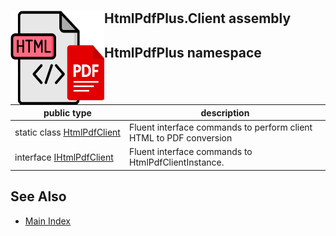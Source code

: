 # <img align="left" width="150" height="150" src="../../../docs/images/Icon.png" >
##
## HtmlPdfPlus.Client assembly
## 
## HtmlPdfPlus namespace

| public type | description |
| --- | --- |
| static class [HtmlPdfClient](./HtmlPdfPlus/HtmlPdfClient.md) | Fluent interface commands to perform client HTML to PDF conversion |
| interface [IHtmlPdfClient](./HtmlPdfPlus/IHtmlPdfClient.md) | Fluent interface commands to HtmlPdfClientInstance. |

## See Also
* [Main Index](../docindex.md)
